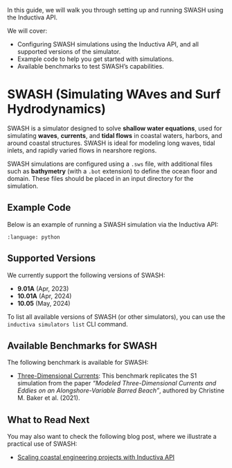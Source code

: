 In this guide, we will walk you through setting up and running SWASH using 
the Inductiva API. 

We will cover:

- Configuring SWASH simulations using the Inductiva API, and all 
supported versions of the simulator.
- Example code to help you get started with simulations.
- Available benchmarks to test SWASH’s capabilities.

# SWASH (Simulating WAves and Surf Hydrodynamics)

SWASH is a simulator designed to solve **shallow water equations**, used for 
simulating **waves**, **currents**, and **tidal flows** in coastal waters, harbors, 
and around coastal structures. SWASH is ideal for modeling long waves, 
tidal inlets, and rapidly varied flows in nearshore regions.

SWASH simulations are configured using a `.sws` file, with additional files 
such as **bathymetry** (with a `.bot` extension) to define the ocean floor and 
domain. These files should be placed in an input directory for the 
simulation.

## Example Code

Below is an example of running a SWASH simulation via the Inductiva API:

```{literalinclude} ../../inductiva/tests/test_simulators/swash/swash.py
:language: python
```

## Supported Versions

We currently support the following versions of SWASH:

- **9.01A** (Apr, 2023)
- **10.01A** (Apr, 2024)
- **10.05** (May, 2024)

To list all available versions of SWASH (or other simulators), you can 
use the `inductiva simulators list` CLI command.

## Available Benchmarks for SWASH

The following benchmark is available for SWASH:

* [Three-Dimensional Currents](https://benchmarks.inductiva.ai/SWASH/SWASH_Currents/):
This benchmark replicates the S1 simulation from the paper *“Modeled Three-Dimensional Currents and Eddies on an Alongshore-Variable Barred Beach”*, authored by Christine M. Baker et al. (2021).

## What to Read Next


You may also want to check the following blog post, where we illustrate a 
practical use of SWASH:

 * [Scaling coastal engineering projects with Inductiva API](https://inductiva.ai/blog/article/scaling-coastal-engineering-projects-inductiva-api)
